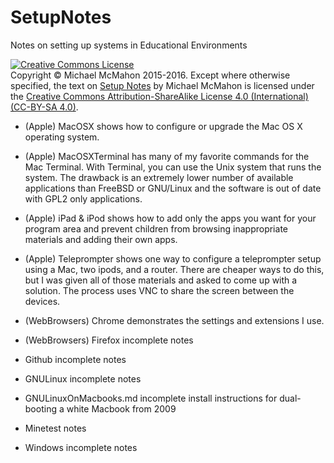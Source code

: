 # SetupNotes
Notes on setting up systems in Educational Environments

<a rel="license" href="http://creativecommons.org/licenses/by-sa/4.0/"><img alt="Creative Commons License" style="border-width:0" src="https://i.creativecommons.org/l/by-sa/4.0/88x31.png" /></a><br>Copyright © Michael McMahon 2015-2016.  Except where otherwise specified, the text on <a href="https://github.com/TechnologyClassroom/SetupNotes/">Setup Notes</a> by Michael McMahon is licensed under the <a href="https://creativecommons.org/licenses/by-sa/4.0/">Creative Commons Attribution-ShareAlike License 4.0 (International) (CC-BY-SA 4.0)</a>.

* (Apple) MacOSX shows how to configure or upgrade the Mac OS X operating system.

* (Apple) MacOSXTerminal has many of my favorite commands for the Mac Terminal.  With Terminal, you can use the Unix system that runs the system.  The drawback is an extremely lower number of available applications than FreeBSD or GNU/Linux and the software is out of date with GPL2 only applications.

* (Apple) iPad & iPod shows how to add only the apps you want for your program area and prevent children from browsing inappropriate materials and adding their own apps.

* (Apple) Teleprompter shows one way to configure a teleprompter setup using a Mac, two ipods, and a router.  There are cheaper ways to do this, but I was given all of those materials and asked to come up with a solution.  The process uses VNC to share the screen between the devices.
  
* (WebBrowsers) Chrome demonstrates the settings and extensions I use.
  
* (WebBrowsers) Firefox incomplete notes

* Github incomplete notes

* GNULinux incomplete notes

* GNULinuxOnMacbooks.md incomplete install instructions for dual-booting a white Macbook from 2009

* Minetest notes

* Windows incomplete notes

